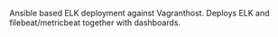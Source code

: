 Ansible based ELK deployment against Vagranthost.
Deploys ELK and filebeat/metricbeat together with dashboards.